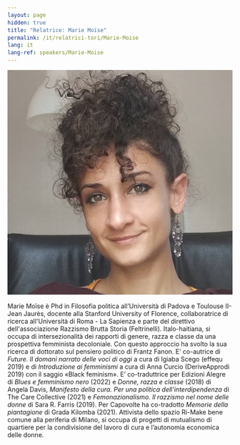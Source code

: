 ```yaml
---
layout: page
hidden: true
title: "Relatrice: Marie Moïse"
permalink: /it/relatrici-tori/Marie-Moise
lang: it
lang-ref: speakers/Marie-Moise
---
```


![Marie Moïse](/assets/speakers/Marie-Moise.jpg)

Marie Moïse è Phd in Filosofia politica all’Università di Padova e Toulouse II- Jean Jaurès, docente alla Stanford University of Florence, collaboratrice di ricerca all'Università di Roma - La Sapienza e parte del direttivo dell'associazione Razzismo Brutta Storia (Feltrinelli). Italo-haitiana, si occupa di intersezionalità dei rapporti di genere, razza e classe da una prospettiva femminista decoloniale. Con questo approccio ha svolto la sua ricerca di dottorato sul pensiero politico di Frantz Fanon. E’ co-autrice di _Future. Il domani narrato delle voci di oggi_ a cura di Igiaba Scego (effequ 2019) e di _Introduzione ai femminismi_ a cura di Anna Curcio (DeriveApprodi 2019) con il saggio «Black feminism». E’ co-traduttrice per Edizioni Alegre di _Blues e femminismo nero_ (2022) e _Donne, razza e classe_ (2018) di Angela Davis, _Manifesto della cura. Per una politica dell'interdipendenza_ di The Care Collective (2021) e _Femonazionalismo. Il razzismo nel nome delle donne_ di Sara R. Farris (2019). Per Capovolte ha co-tradotto _Memorie della piantagione_ di Grada Kilomba (2021). Attivista dello spazio Ri-Make bene comune alla periferia di Milano, si occupa di progetti di mutualismo di quartiere per la condivisione del lavoro di cura e l’autonomia economica delle donne.
